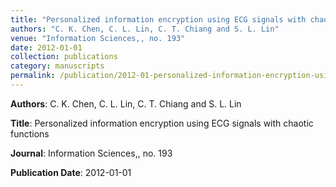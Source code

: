 ```yaml
---
title: "Personalized information encryption using ECG signals with chaotic functions"
authors: "C. K. Chen, C. L. Lin, C. T. Chiang and S. L. Lin"
venue: "Information Sciences,, no. 193"
date: 2012-01-01
collection: publications
category: manuscripts
permalink: /publication/2012-01-personalized-information-encryption-using-ecg-signals-with-chaotic-functions
---
```


**Authors**: C. K. Chen, C. L. Lin, C. T. Chiang and S. L. Lin

**Title**: Personalized information encryption using ECG signals with chaotic functions

**Journal**: Information Sciences,, no. 193

**Publication Date**: 2012-01-01

